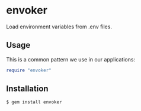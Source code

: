 envoker
=======

Load environment variables from .env files.

Usage
-----

This is a common pattern we use in our applications:

```ruby
require "envoker"
```

Installation
------------

```
$ gem install envoker
```
